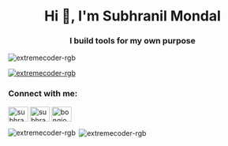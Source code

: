 <h1 align="center">Hi 👋, I'm Subhranil Mondal</h1>
<h3 align="center">I build tools for my own purpose</h3>

<p align="left"> <img src="https://komarev.com/ghpvc/?username=extremecoder-rgb&label=Profile%20views&color=0e75b6&style=flat" alt="extremecoder-rgb" /> </p>

<p align="left"> <a href="https://github.com/ryo-ma/github-profile-trophy"><img src="https://github-profile-trophy.vercel.app/?username=extremecoder-rgb" alt="extremecoder-rgb" /></a> </p>


<h3 align="left">Connect with me:</h3>
<p align="left">
<a href="https://twitter.com/subhranil500" target="blank"><img align="center" src="https://raw.githubusercontent.com/rahuldkjain/github-profile-readme-generator/master/src/images/icons/Social/twitter.svg" alt="subhranil500" height="30" width="40" /></a>
<a href="https://linkedin.com/in/subhranil-mondal-537433318/" target="blank"><img align="center" src="https://raw.githubusercontent.com/rahuldkjain/github-profile-readme-generator/master/src/images/icons/Social/linked-in-alt.svg" alt="subhranil-mondal-537433318/" height="30" width="40" /></a>
<a href="https://www.youtube.com/@56subhranilmondal99" target="blank"><img align="center" src="https://raw.githubusercontent.com/rahuldkjain/github-profile-readme-generator/master/src/images/icons/Social/youtube.svg" alt="bongio coders" height="30" width="40" /></a>
</p>



<p><img align="left" src="https://github-readme-stats.vercel.app/api/top-langs?username=extremecoder-rgb&show_icons=true&locale=en&layout=compact" alt="extremecoder-rgb" /></p>


<p>&nbsp;<img align="center" src="https://github-readme-stats.vercel.app/api?username=extremecoder-rgb&show_icons=true&locale=en" alt="extremecoder-rgb" /></p>


